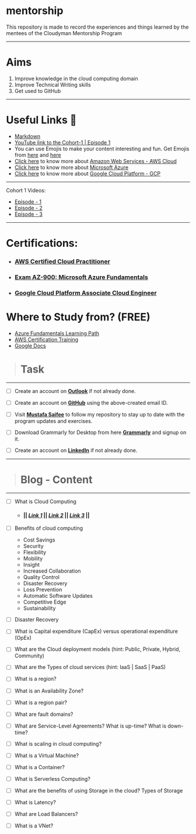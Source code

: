 # mentorship
This repository is made to record the experiences and things learned by the mentees of the Cloudyman Mentorship Program

---

# Aims
1. Improve knowledge in the cloud computing domain
2. Improve Technical Writing skills
3. Get used to GitHub

---

# Useful Links 🔗
* [Markdown](https://www.markdownguide.org/basic-syntax/)
* [YouTube link to the Cohort-1 | Episode 1](https://youtu.be/mpzewUWKmr4)
* You can use Emojis to make your content interesting and fun. Get Emojis from [here](https://gist.github.com/rxaviers/7360908) and [here](https://gist.github.com/roachhd/1f029bd4b50b8a524f3c)
* [Click here](https://aws.amazon.com/what-is-aws/) to know more about [Amazon Web Services - AWS Cloud](https://aws.amazon.com/what-is-aws/)
* [Click here](https://azure.microsoft.com/en-in/overview/what-is-azure/) to know more about [Microsoft Azure](https://azure.microsoft.com/en-in/overview/what-is-azure/)
* [Click here](https://cloud.google.com/) to know more about [Google Cloud Platform - GCP](https://cloud.google.com/)

---

Cohort 1 Videos:
- [Episode - 1](https://youtu.be/mpzewUWKmr4)
- [Episode - 2](https://youtu.be/LheB2BmJ07I)
- [Episode - 3](https://youtu.be/XNDpZis7UVg)

---

# Certifications:
- ### [AWS Certified Cloud Practitioner](https://aws.amazon.com/certification/certified-cloud-practitioner/)
- ### [Exam AZ-900: Microsoft Azure Fundamentals](https://docs.microsoft.com/en-us/learn/certifications/exams/az-900)
- ### [Google Cloud Platform Associate Cloud Engineer](https://cloud.google.com/certification/cloud-engineer)

# Where to Study from? (FREE)
- [Azure Fundamentals Learning Path](https://docs.microsoft.com/en-us/learn/paths/azure-fundamentals/)
- [AWS Certification Training](https://www.aws.training/)
- [Google Docs](https://cloud.google.com/docs)

> # **Task**

---

- [ ] Create an account on **[Outlook](https://outlook.live.com/)** if not already done.

- [ ] Create an account on **[GitHub](https://github.com/)** using the above-created email ID. 

- [ ] Visit **[Mustafa Saifee](https://github.com/saifeemustafaq/)** to follow my repository to stay up to date with the program updates and exercises.

- [ ] Download Grammarly for Desktop from here **[Grammarly](https://download-editor.grammarly.com/windows/GrammarlySetup.exe)** and signup on it.

- [ ] Create an account on **[LinkedIn](https://linkedin.com/)** if not already done.

---

> # Blog - Content

---

- [ ] What is Cloud Computing
  - #### || *[Link 1](https://azure.microsoft.com/en-in/overview/what-is-cloud-computing/)* || *[Link 2](https://aws.amazon.com/what-is-cloud-computing/)* || *[Link 3](https://www.zdnet.com/article/what-is-cloud-computing-everything-you-need-to-know-from-public-and-private-cloud-to-software-as-a/)* ||

- [ ] Benefits of cloud computing
  - Cost Savings
  - Security
  - Flexibility
  - Mobility
  - Insight
  - Increased Collaboration
  - Quality Control
  - Disaster Recovery
  - Loss Prevention
  - Automatic Software Updates
  - Competitive Edge
  - Sustainability 
  
- [ ] Disaster Recovery

- [ ] What is Capital expenditure (CapEx) versus operational expenditure (OpEx)

- [ ] What are the Cloud deployment models (hint: Public, Private, Hybrid, Community)

- [ ] What are the Types of cloud services (hint: IaaS | SaaS | PaaS)

- [ ] What is a region?

- [ ] What is an Availability Zone?

- [ ] What is a region pair?

- [ ] What are fault domains?

- [ ] What are Service-Level Agreements? What is up-time? What is down-time?

- [ ] What is scaling in cloud computing?

- [ ] What is a Virtual Machine?

- [ ] What is a Container?

- [ ] What is Serverless Computing?

- [ ] What are the benefits of using Storage in the cloud? Types of Storage

- [ ] What is Latency?

- [ ] What are Load Balancers?

- [ ] What is a VNet?
